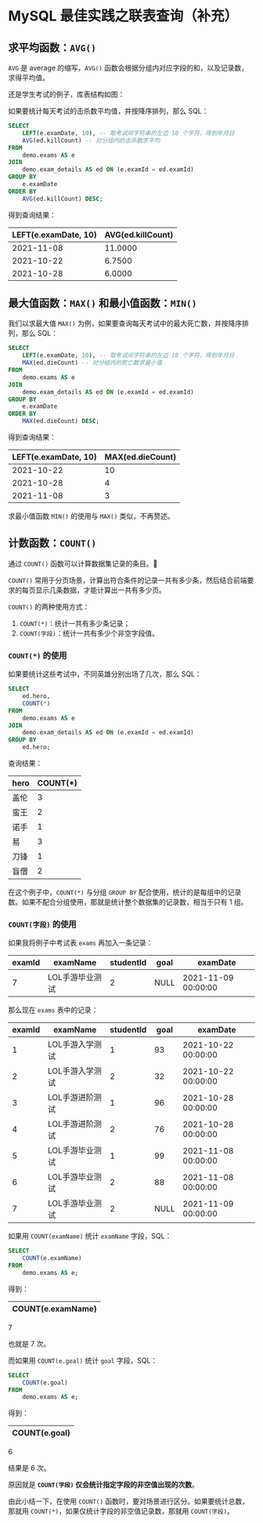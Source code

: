 # MySQL 最佳实践之联表查询（补充）

## 求平均函数：`AVG()`

`AVG` 是 average 的缩写，`AVG()` 函数会根据分组内对应字段的和，以及记录数，求得平均值。

还是学生考试的例子，库表结构如图：

如果要统计每天考试的击杀数平均值，并按降序排列，那么 SQL：

```sql
SELECT
	LEFT(e.examDate, 10), -- 取考试间字符串的左边 10 个字符，得到年月日
	AVG(ed.killCount) -- 对分组内的击杀数求平均
FROM
	demo.exams AS e
JOIN
	demo.exam_details AS ed ON (e.examId = ed.examId)
GROUP BY
	e.examDate
ORDER BY
	AVG(ed.killCount) DESC;
```

得到查询结果：

LEFT(e.examDate, 10) | AVG(ed.killCount)
-- | --
2021-11-08 | 11.0000
2021-10-22 | 6.7500
2021-10-28 | 6.0000

## 最大值函数：`MAX()` 和最小值函数：`MIN()`

我们以求最大值 `MAX()` 为例，如果要查询每天考试中的最大死亡数，并按降序排列，那么 SQL：

```sql
SELECT
	LEFT(e.examDate, 10), -- 取考试间字符串的左边 10 个字符，得到年月日
	MAX(ed.dieCount) -- 对分组内的死亡数求最小值
FROM
	demo.exams AS e
JOIN
	demo.exam_details AS ed ON (e.examId = ed.examId)
GROUP BY
	e.examDate
ORDER BY
	MAX(ed.dieCount) DESC;
```

得到查询结果：

LEFT(e.examDate, 10) | MAX(ed.dieCount)
-- | --
2021-10-22 | 10
2021-10-28 | 4
2021-11-08 | 3

求最小值函数 `MIN()` 的使用与 `MAX()` 类似，不再赘述。

## 计数函数：`COUNT()`

通过 `COUNT()` 函数可以计算数据集记录的条目。

`COUNT()` 常用于分页场景，计算出符合条件的记录一共有多少条，然后结合前端要求的每页显示几条数据，才能计算出一共有多少页。

`COUNT()` 的两种使用方式：

1. `COUNT(*)`：统计一共有多少条记录；
2. `COUNT(字段)`：统计一共有多少个非空字段值。

### `COUNT(*)` 的使用

如果要统计这些考试中，不同英雄分别出场了几次，那么 SQL：

```sql
SELECT
	ed.hero,
	COUNT(*)
FROM
	demo.exams AS e
JOIN
	demo.exam_details AS ed ON (e.examId = ed.examId)
GROUP BY
	ed.hero;
```

查询结果：

hero | COUNT(*)
-- | --
盖伦 | 3
蛮王 | 2
诺手 | 1
易 | 3
刀锋 | 1
盲僧 | 2

在这个例子中，`COUNT(*)` 与分组 `GROUP BY` 配合使用，统计的是每组中的记录数。如果不配合分组使用，那就是统计整个数据集的记录数，相当于只有 1 组。

### `COUNT(字段)` 的使用

如果我将例子中考试表 `exams` 再加入一条记录：

examId | examName | studentId | goal | examDate
-- | -- | -- | -- | --
7 | LOL手游毕业测试 | 2 | NULL | 2021-11-09 00:00:00

那么现在 `exams` 表中的记录：

examId | examName | studentId | goal | examDate
-- | -- | -- | -- | --
1 | LOL手游入学测试 | 1 | 93 | 2021-10-22 00:00:00
2 | LOL手游入学测试 | 2 | 32 | 2021-10-22 00:00:00
3 | LOL手游进阶测试 | 1 | 96 | 2021-10-28 00:00:00
4 | LOL手游进阶测试 | 2 | 76 | 2021-10-28 00:00:00
5 | LOL手游毕业测试 | 1 | 99 | 2021-11-08 00:00:00
6 | LOL手游毕业测试 | 2 | 88 | 2021-11-08 00:00:00
7 | LOL手游毕业测试 | 2 | NULL | 2021-11-09 00:00:00

如果用 `COUNT(examName)` 统计 `examName` 字段，SQL：

```sql
SELECT
	COUNT(e.examName)
FROM
	demo.exams AS e;
```

得到：

COUNT(e.examName) |
-- |
7

也就是 7 次。

而如果用 `COUNT(e.goal)` 统计 `goal` 字段，SQL：

```sql
SELECT
	COUNT(e.goal)
FROM
	demo.exams AS e;
```

得到：

COUNT(e.goal) |
-- |
6

结果是 6 次。

原因就是 **`COUNT(字段)` 仅会统计指定字段的非空值出现的次数**。

由此小结一下，在使用 `COUNT()` 函数时，要对场景进行区分。如果要统计总数，那就用 `COUNT(*)`，如果仅统计字段的非空值记录数，那就用 `COUNT(字段)`。
